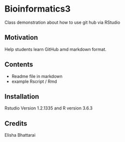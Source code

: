 # Bioinformatics3
Class demonstration about how to use git hub via RStudio

## Motivation
Help students learn GitHub amd markdown format.

## Contents
* Readme file in markdown
* example Rscript / Rmd

## Installation
Rstudio Version 1.2.1335 and R version 3.6.3

## Credits
Elisha Bhattarai
